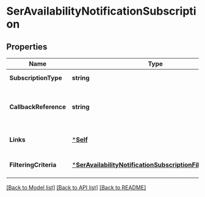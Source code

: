 # SerAvailabilityNotificationSubscription

## Properties
Name | Type | Description | Notes
------------ | ------------- | ------------- | -------------
**SubscriptionType** | **string** | Shall be set to SerAvailabilityNotificationSubscription. | [default to null]
**CallbackReference** | **string** | URI selected by the MEC application instance to receive notifications on the subscribed MEC service availability information. This shall be included in both the request and the response. | [default to null]
**Links** | [***Self**](Self.md) |  | [optional] [default to null]
**FilteringCriteria** | [***SerAvailabilityNotificationSubscriptionFilteringCriteria**](SerAvailabilityNotificationSubscription_filteringCriteria.md) |  | [optional] [default to null]

[[Back to Model list]](../README.md#documentation-for-models) [[Back to API list]](../README.md#documentation-for-api-endpoints) [[Back to README]](../README.md)


